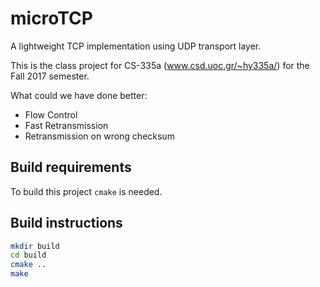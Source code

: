 # microTCP
A lightweight TCP implementation using UDP transport layer.

This is the class project for CS-335a (www.csd.uoc.gr/~hy335a/) for the
Fall 2017 semester.

What could we have done better:
  - Flow Control
  - Fast Retransmission
  - Retransmission on wrong checksum
## Build requirements
To build this project `cmake` is needed.

## Build instructions
```bash
mkdir build
cd build
cmake ..
make
```
